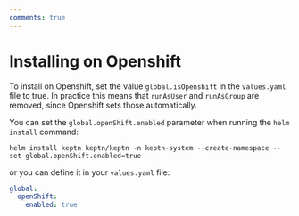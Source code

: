 ```yaml
---
comments: true
---
```


# Installing on Openshift

To install on Openshift, set the value `global.isOpenshift` in the `values.yaml` file to true.
In practice this means that `runAsUser` and `runAsGroup` are removed, since
Openshift sets those automatically.

You can set the `global.openShift.enabled` parameter when running the `helm install` command:

```shell
helm install keptn keptn/keptn -n keptn-system --create-namespace --set global.openShift.enabled=true
```

or you can define it in your `values.yaml` file:

```yaml
global:
  openShift:
    enabled: true
```

